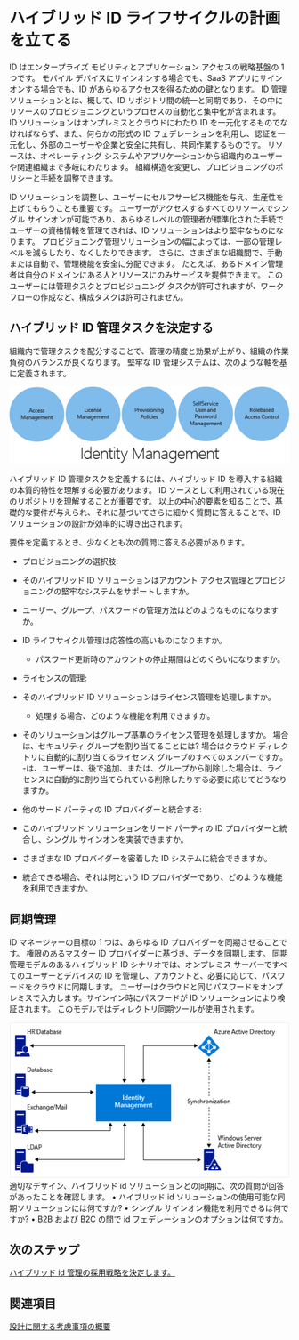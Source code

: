 <properties
    pageTitle="Azure Active Directory ハイブリッド ID の設計上の考慮事項 - ハイブリッド ID 管理タスクの決定 | Microsoft Azure"
    description="条件を利用してアクセスを制御する Azure Active Directory は、ユーザーの認証時、アプリケーションにアクセスを与える前に、選択された特定の条件を確認します。条件が満たされていれば、ユーザーは承認され、アプリケーションにアクセスできます。"
    documentationCenter=""
    services="active-directory"
    authors="femila"
    manager="stevenpo"
    editor=""/>

<tags
    ms.service="active-directory"
    ms.devlang="na"
    ms.topic="article"
    ms.tgt_pltfrm="na"
    ms.workload="identity" 
    ms.date="11/11/2015"
    ms.author="femila"/>


# ハイブリッド ID ライフサイクルの計画を立てる

ID はエンタープライズ モビリティとアプリケーション アクセスの戦略基盤の 1 つです。 モバイル デバイスにサインオンする場合でも、SaaS アプリにサインオンする場合でも、ID があらゆるアクセスを得るための鍵となります。 ID 管理ソリューションとは、概して、ID リポジトリ間の統一と同期であり、その中にリソースのプロビジョニングというプロセスの自動化と集中化が含まれます。 ID ソリューションはオンプレミスとクラウドにわたり ID を一元化するものでなければならず、また、何らかの形式の ID フェデレーションを利用し、認証を一元化し、外部のユーザーや企業と安全に共有し、共同作業するものです。 リソースは、オペレーティング システムやアプリケーションから組織内のユーザーや関連組織まで多岐にわたります。 組織構造を変更し、プロビジョニングのポリシーと手続を調整できます。

ID ソリューションを調整し、ユーザーにセルフサービス機能を与え、生産性を上げてもらうことも重要です。 ユーザーがアクセスするすべてのリソースでシングル サインオンが可能であり、あらゆるレベルの管理者が標準化された手続でユーザーの資格情報を管理できれば、ID ソリューションはより堅牢なものになります。 プロビジョニング管理ソリューションの幅によっては、一部の管理レベルを減らしたり、なくしたりできます。 さらに、さまざまな組織間で、手動または自動で、管理機能を安全に分配できます。 たとえば、あるドメイン管理者は自分のドメインにある人とリソースにのみサービスを提供できます。 このユーザーには管理タスクとプロビジョニング タスクが許可されますが、ワークフローの作成など、構成タスクは許可されません。


## ハイブリッド ID 管理タスクを決定する

組織内で管理タスクを配分することで、管理の精度と効果が上がり、組織の作業負荷のバランスが良くなります。 堅牢な ID 管理システムは、次のような軸を基に定義されます。

 ![](./media/hybrid-id-design-considerations/Identity_management_considerations.png)


ハイブリッド ID 管理タスクを定義するには、ハイブリッド ID を導入する組織の本質的特性を理解する必要があります。 ID ソースとして利用されている現在のリポジトリを理解することが重要です。 以上の中心的要素を知ることで、基礎的な要件が与えられ、それに基づいてさらに細かく質問に答えることで、ID ソリューションの設計が効率的に導き出されます。

要件を定義するとき、少なくとも次の質問に答える必要があります。

- プロビジョニングの選択肢:
 - そのハイブリッド ID ソリューションはアカウント アクセス管理とプロビジョニングの堅牢なシステムをサポートしますか。
 - ユーザー、グループ、パスワードの管理方法はどのようなものになりますか。
 - ID ライフサイクル管理は応答性の高いものになりますか。
      - パスワード更新時のアカウントの停止期間はどのくらいになりますか。

- ライセンスの管理:
 - そのハイブリッド ID ソリューションはライセンス管理を処理しますか。
     - 処理する場合、どのような機能を利用できますか。
- そのソリューションはグループ基準のライセンス管理を処理しますか。 
      場合は、セキュリティ グループを割り当てることには? 
       場合はクラウド ディレクトリに自動的に割り当てるライセンス グループのすべてのメンバーですか。 
        -は、ユーザーは、後で追加、または、グループから削除した場合は、ライセンスに自動的に割り当てられている削除したりする必要に応じてどうなりますか。

- 他のサード パーティの ID プロバイダーと統合する:
- このハイブリッド ソリューションをサード パーティの ID プロバイダーと統合し、シングル サインオンを実装できますか。
- さまざまな ID プロバイダーを密着した ID システムに統合できますか。
- 統合できる場合、それは何という ID プロバイダーであり、どのような機能を利用できますか。

## 同期管理

ID マネージャーの目標の 1 つは、あらゆる ID プロバイダーを同期させることです。 権限のあるマスター ID プロバイダーに基づき、データを同期します。 同期管理モデルのあるハイブリッド ID シナリオでは、オンプレミス サーバーですべてのユーザーとデバイスの ID を管理し、アカウントと、必要に応じて、パスワードをクラウドに同期します。 ユーザーはクラウドと同じパスワードをオンプレミスで入力します。サインイン時にパスワードが ID ソリューションにより検証されます。 このモデルではディレクトリ同期ツールが使用されます。

![](./media/hybrid-id-design-considerations/Directory_synchronization.png)
適切なデザイン、ハイブリッド id ソリューションとの同期に、次の質問が回答があったことを確認します。
• ハイブリッド id ソリューションの使用可能な同期ソリューションには何ですか?
• シングル サインオン機能を利用できるは何ですか?
• B2B および B2C の間で id フェデレーションのオプションは何ですか。

## 次のステップ

[ハイブリッド id 管理の採用戦略を決定します。](active-directory-hybrid-identity-design-considerations-lifecycle-adoption-strategy.md)


## 関連項目

[設計に関する考慮事項の概要](active-directory-hybrid-identity-design-considerations-overview.md)






